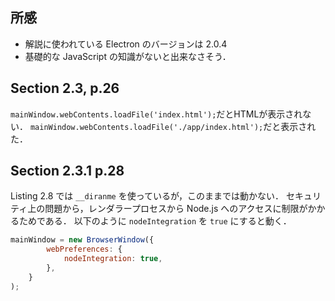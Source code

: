 ## 所感
- 解説に使われている Electron のバージョンは 2.0.4
- 基礎的な JavaScript の知識がないと出来なさそう．

## Section 2.3, p.26
`mainWindow.webContents.loadFile('index.html');`だとHTMLが表示されない．
`mainWindow.webContents.loadFile('./app/index.html');`だと表示された．

## Section 2.3.1 p.28
Listing 2.8 では `__diranme` を使っているが，このままでは動かない．
セキュリティ上の問題から，レンダラープロセスから Node.js へのアクセスに制限がかかるためである．
以下のように `nodeIntegration` を `true` にすると動く．
```javascript
mainWindow = new BrowserWindow({
        webPreferences: {
            nodeIntegration: true,
        },
    }
);
```